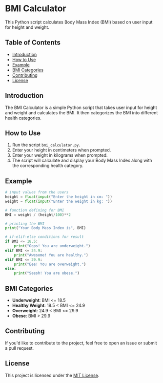 # BMI Calculator

This Python script calculates Body Mass Index (BMI) based on user input for height and weight.

## Table of Contents

- [Introduction](#introduction)
- [How to Use](#how-to-use)
- [Example](#example)
- [BMI Categories](#bmi-categories)
- [Contributing](#contributing)
- [License](#license)

## Introduction

The BMI Calculator is a simple Python script that takes user input for height and weight and calculates the BMI. It then categorizes the BMI into different health categories.

## How to Use

1. Run the script `bmi_calculator.py`.
2. Enter your height in centimeters when prompted.
3. Enter your weight in kilograms when prompted.
4. The script will calculate and display your Body Mass Index along with the corresponding health category.

## Example

```python
# input values from the users  
height = float(input("Enter the height in cm: "))  
weight = float(input("Enter the weight in kg: ")) 

# function defining for BMI  
BMI = weight / (height/100)**2  

# printing the BMI  
print("Your Body Mass Index is", BMI)  

# if-elif-else conditions for result
if BMI <= 18.5:  
    print("Oops! You are underweight.")  
elif BMI <= 24.9:  
    print("Awesome! You are healthy.")  
elif BMI <= 29.9:  
    print("Eee! You are overweight.") 
else:  
    print("Seesh! You are obese.") 
```

## BMI Categories

- **Underweight**: BMI <= 18.5
- **Healthy Weight**: 18.5 < BMI <= 24.9
- **Overweight**: 24.9 < BMI <= 29.9
- **Obese**: BMI > 29.9

## Contributing

If you'd like to contribute to the project, feel free to open an issue or submit a pull request.

## License

This project is licensed under the [MIT License](LICENSE).
